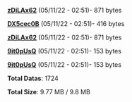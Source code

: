 [**zDiLAx62**](/data/zDiLAx62.txt) (05/11/22 - 02:51)- 871 bytes

[**DX5cec0B**](/data/DX5cec0B.txt) (05/11/22 - 02:51)- 416 bytes

[**zDiLAx62**](/data/zDiLAx62.txt) (05/11/22 - 02:51)- 871 bytes

[**9it0pUsQ**](/data/9it0pUsQ.txt) (05/11/22 - 02:51)- 153 bytes

[**9it0pUsQ**](/data/9it0pUsQ.txt) (05/11/22 - 02:51)- 153 bytes

**Total Datas**: 1724

**Total Size**: 9.77 MB / 9.8 MB